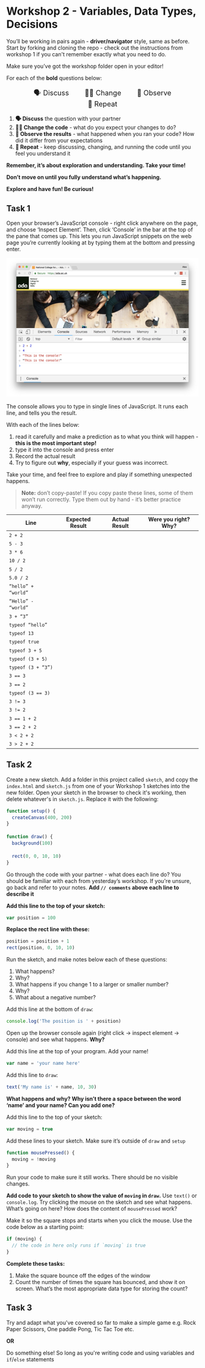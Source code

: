 # Workshop 2 - Variables, Data Types, Decisions

You’ll be working in pairs again - **driver/navigator** style, same as before.
Start by forking and cloning the repo - check out the instructions from workshop
1 if you can't remember exactly what you need to do.

Make sure you’ve got the workshop folder open in your editor!

For each of the **bold** questions below:

<p style="text-align: center; font-size: 1.3em;">
  <span style="display: inline-block; padding: 0 1em">🗣 Discuss</span>
  <span style="display: inline-block; padding: 0 1em">👩‍💻 Change</span>
  <span style="display: inline-block; padding: 0 1em">👀 Observe</span>
  <span style="display: inline-block; padding: 0 1em">🔄 Repeat</span>
</p>

1. **🗣 Discuss** the question with your partner
2. **👩‍💻 Change the code** - what do you expect your changes to do?
3. **👀 Observe the results** - what happened when you ran your code? How did it
   differ from your expectations
4. **🔄 Repeat** - keep discussing, changing, and running the code until you
   feel you understand it

**Remember, it’s about exploration and understanding. Take your time!**

**Don’t move on until you fully understand what’s happening.**

**Explore and have fun! Be curious!**

## Task 1

Open your browser’s JavaScript console - right click anywhere on the page, and
choose ‘Inspect Element’. Then, click ‘Console’ in the bar at the top of the
pane that comes up. This lets you run JavaScript snippets on the web page you’re
currently looking at by typing them at the bottom and pressing enter.

![Chrome's console](./img/console.png)

The console allows you to type in single lines of JavaScript. It runs each line,
and tells you the result.

With each of the lines below:

1. read it carefully and make a prediction as to what you think will happen -
   **this is the most important step!**
2. type it into the console and press enter
3. Record the actual result
4. Try to figure out **why**, especially if your guess was incorrect.

Take your time, and feel free to explore and play if something unexpected
happens.

> **Note:** don’t copy-paste! If you copy paste these lines, some of them won’t
> run correctly. Type them out by hand - it’s better practice anyway.

| Line                | Expected Result | Actual Result | Were you right? Why? |
| ------------------- | --------------- | ------------- | -------------------- |
| `2 + 2`             |                 |               |                      |
| `5 - 3`             |                 |               |                      |
| `3 * 6`             |                 |               |                      |
| `10 / 2`            |                 |               |                      |
| `5 / 2`             |                 |               |                      |
| `5.0 / 2`           |                 |               |                      |
| `“hello” + “world”` |                 |               |                      |
| `“Hello” - “world”` |                 |               |                      |
| `3 + “3”`           |                 |               |                      |
| `typeof “hello”`    |                 |               |                      |
| `typeof 13`         |                 |               |                      |
| `typeof true`       |                 |               |                      |
| `typeof 3 + 5`      |                 |               |                      |
| `typeof (3 + 5)`    |                 |               |                      |
| `typeof (3 + “3”)`  |                 |               |                      |
| `3 == 3`            |                 |               |                      |
| `3 == 2`            |                 |               |                      |
| `typeof (3 == 3)`   |                 |               |                      |
| `3 != 3`            |                 |               |                      |
| `3 != 2`            |                 |               |                      |
| `3 == 1 + 2`        |                 |               |                      |
| `3 == 2 + 2`        |                 |               |                      |
| `3 < 2 + 2`         |                 |               |                      |
| `3 > 2 + 2`         |                 |               |                      |

## Task 2

Create a new sketch. Add a folder in this project called `sketch`, and copy the
`index.html` and `sketch.js` from one of your Workshop 1 sketches into the new
folder. Open your sketch in the browser to check it's working, then delete
whatever's in `sketch.js`. Replace it with the following:

```js
function setup() {
  createCanvas(400, 200)
}

function draw() {
  background(100)

  rect(0, 0, 10, 10)
}
```

Go through the code with your partner - what does each line do? You should be
familiar with each from yesterday’s workshop. If you're unsure, go back and
refer to your notes. **Add `// comments` above each line to describe it**

**Add this line to the top of your sketch:**

```js
var position = 100
```

**Replace the rect line with these:**

```js
position = position + 1
rect(position, 0, 10, 10)
```

Run the sketch, and make notes below each of these questions:

1. What happens?
2. Why?
3. What happens if you change 1 to a larger or smaller number?
4. Why?
5. What about a negative number?

Add this line at the bottom of `draw`:

```js
console.log('The position is ' + position)
```

Open up the browser console again (right click -> inspect element -> console)
and see what happens. **Why?**

Add this line at the top of your program. Add your name!

```js
var name = 'your name here'
```

Add this line to `draw`:

```js
text('My name is' + name, 10, 30)
```

**What happens and why? Why isn’t there a space between the word ‘name’ and your
name? Can you add one?**

Add this line to the top of your sketch:

```js
var moving = true
```

Add these lines to your sketch. Make sure it’s outside of `draw` and `setup`

```js
function mousePressed() {
  moving = !moving
}
```

Run your code to make sure it still works. There should be no visible changes.

**Add code to your sketch to show the value of `moving` in `draw`.** Use
`text()` or `console.log`. Try clicking the mouse on the sketch and see what
happens. What’s going on here? How does the content of `mousePressed` work?

Make it so the square stops and starts when you click the mouse. Use the code
below as a starting point:

```js
if (moving) {
  // the code in here only runs if `moving` is true
}
```

**Complete these tasks:**

1. Make the square bounce off the edges of the window
2. Count the number of times the square has bounced, and show it on screen.
   What’s the most appropriate data type for storing the count?

## Task 3

Try and adapt what you've covered so far to make a simple game e.g. Rock Paper
Scissors, One paddle Pong, Tic Tac Toe etc.

**OR**

Do something else! So long as you're writing code and using variables and
`if`/`else` statements
